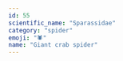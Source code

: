 ```yaml
---
id: 55
scientific_name: "Sparassidae"
category: "spider"
emoji: "🕷️"
name: "Giant crab spider"
---
```

